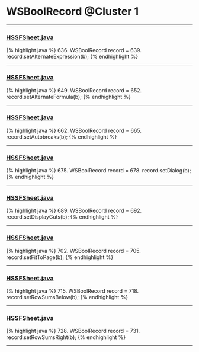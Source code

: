 # WSBoolRecord @Cluster 1

***

### [HSSFSheet.java](https://searchcode.com/codesearch/view/15642322/)
{% highlight java %}
636. WSBoolRecord record =
639. record.setAlternateExpression(b);
{% endhighlight %}

***

### [HSSFSheet.java](https://searchcode.com/codesearch/view/15642322/)
{% highlight java %}
649. WSBoolRecord record =
652. record.setAlternateFormula(b);
{% endhighlight %}

***

### [HSSFSheet.java](https://searchcode.com/codesearch/view/15642322/)
{% highlight java %}
662. WSBoolRecord record =
665. record.setAutobreaks(b);
{% endhighlight %}

***

### [HSSFSheet.java](https://searchcode.com/codesearch/view/15642322/)
{% highlight java %}
675. WSBoolRecord record =
678. record.setDialog(b);
{% endhighlight %}

***

### [HSSFSheet.java](https://searchcode.com/codesearch/view/15642322/)
{% highlight java %}
689. WSBoolRecord record =
692. record.setDisplayGuts(b);
{% endhighlight %}

***

### [HSSFSheet.java](https://searchcode.com/codesearch/view/15642322/)
{% highlight java %}
702. WSBoolRecord record =
705. record.setFitToPage(b);
{% endhighlight %}

***

### [HSSFSheet.java](https://searchcode.com/codesearch/view/15642322/)
{% highlight java %}
715. WSBoolRecord record =
718. record.setRowSumsBelow(b);
{% endhighlight %}

***

### [HSSFSheet.java](https://searchcode.com/codesearch/view/15642322/)
{% highlight java %}
728. WSBoolRecord record =
731. record.setRowSumsRight(b);
{% endhighlight %}

***

